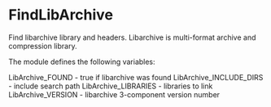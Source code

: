   

# FindLibArchive  
Find libarchive library and headers.
Libarchive is multi-format archive and compression library.  

The module defines the following variables:  

LibArchive_FOUND        - true if libarchive was found
LibArchive_INCLUDE_DIRS - include search path
LibArchive_LIBRARIES    - libraries to link
LibArchive_VERSION      - libarchive 3-component version number

  


